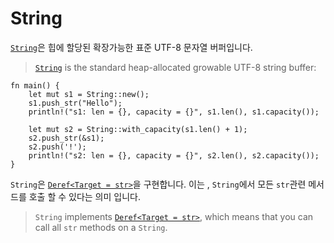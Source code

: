 # String

[`String`][1]은 힙에 할당된 확장가능한 표준 UTF-8 문자열 버퍼입니다.
> [`String`][1] is the standard heap-allocated growable UTF-8 string buffer:

```rust,editable
fn main() {
    let mut s1 = String::new();
    s1.push_str("Hello");
    println!("s1: len = {}, capacity = {}", s1.len(), s1.capacity());

    let mut s2 = String::with_capacity(s1.len() + 1);
    s2.push_str(&s1);
    s2.push('!');
    println!("s2: len = {}, capacity = {}", s2.len(), s2.capacity());
}
```

`String`은 [`Deref<Target = str>`][2]을 구현합니다.
이는 , `String`에서 모든 `str`관련 메서드를 호출 할 수 있다는 의미 입니다.
> `String` implements [`Deref<Target = str>`][2], which means that you can call all
> `str` methods on a `String`.

[1]: https://doc.rust-lang.org/std/string/struct.String.html
[2]: https://doc.rust-lang.org/std/string/struct.String.html#deref-methods-str
